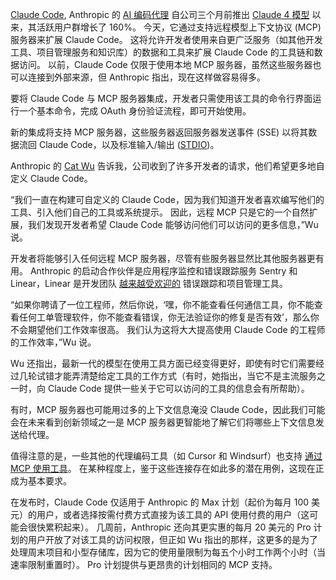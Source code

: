 [Claude Code](https://www.anthropic.com/claude-code), Anthropic 的 [AI 编码代理](https://thenewstack.io/claude-code-and-the-art-of-test-driven-development/) 自公司三个月前推出 [Claude 4 模型](https://thenewstack.io/anthropic-launches-claude-opus-4-and-sonnet-4/) 以来，其活跃用户群增长了 160%。 今天，它通过支持远程模型上下文协议 (MCP) 服务器来扩展 Claude Code。 这将允许开发者使用来自更广泛服务（如其他开发工具、项目管理服务和知识库）的数据和工具来扩展 Claude Code 的工具链和数据访问。 以前，Claude Code 仅限于使用本地 MCP 服务器，虽然这些服务器也可以连接到外部来源，但 Anthropic 指出，现在这样做容易得多。

要将 Claude Code 与 MCP 服务器集成，开发者只需使用该工具的命令行界面运行一个基本命令，完成 OAuth 身份验证流程，即可开始使用。

新的集成将支持 MCP 服务器，这些服务器返回服务器发送事件 (SSE) 以将其数据流回 Claude Code，以及标准输入/输出 ([STDIO](https://naman1011.medium.com/model-context-protocol-mcp-stdio-vs-sse-a2ac0e34643c))。

Anthropic 的 [Cat Wu](https://www.linkedin.com/in/cat-wu/) 告诉我，公司收到了许多开发者的请求，他们希望更多地自定义 Claude Code。

“我们一直在构建可自定义的 Claude Code，因为我们知道开发者喜欢编写他们的工具、引入他们自己的工具或系统提示。 因此，远程 MCP 只是它的一个自然扩展，我们发现开发者希望 Claude Code 能够访问他们可以访问的更多信息，”Wu 说。

开发者将能够引入任何远程 MCP 服务器，尽管有些服务器显然比其他服务器更有用。 Anthropic 的启动合作伙伴是应用程序监控和错误跟踪服务 Sentry 和 Linear，Linear 是开发团队 [越来越受欢迎的](https://thenewstack.io/anti-agile-project-tracker-linear-the-latest-to-take-on-jira/) 错误跟踪和项目管理工具。

“如果你聘请了一位工程师，然后你说，‘嘿，你不能查看任何通信工具，你不能查看任何工单管理软件，你不能查看错误，你无法验证你的修复是否有效’，那么你不会期望他们工作效率很高。 我们认为这将大大提高使用 Claude Code 的工程师的工作效率，”Wu 说。

Wu 还指出，最新一代的模型在使用工具方面已经变得更好，即使有时它们需要经过几轮试错才能弄清楚给定工具的工作方式（有时，她指出，当它不是主流服务之一时，向 Claude Code 提供一些关于它可以访问的工具的信息会有所帮助）。

有时，MCP 服务器也可能用过多的上下文信息淹没 Claude Code，因此我们可能会在未来看到创新领域之一是 MCP 服务器更智能地了解它们将哪些上下文信息发送给代理。

值得注意的是，一些其他的代理编码工具（如 Cursor 和 Windsurf）也支持 [通过 MCP 使用工具](https://docs.cursor.com/tools)。 在某种程度上，鉴于这些连接存在如此多的潜在用例，这现在正成为基本要求。

在发布时，Claude Code 仅适用于 Anthropic 的 Max 计划（起价为每月 100 美元）的用户，或者选择按需付费方式直接为该工具的 API 使用付费的用户（这可能会很快累积起来）。 几周前，Anthropic 还向其更实惠的每月 20 美元的 Pro 计划的用户开放了对该工具的访问权限，但正如 Wu 指出的那样，这更多的是为了处理周末项目和小型存储库，因为它的使用量限制为每五个小时工作两个小时（当速率限制重置时）。 Pro 计划提供与更昂贵的计划相同的 MCP 支持。